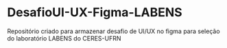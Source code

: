 # DesafioUI-UX-Figma-LABENS
Repositório criado para armazenar desafio de UI/UX no figma para seleção do laboratório LABENS do CERES-UFRN
